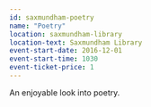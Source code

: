```yaml
---
id: saxmundham-poetry
name: "Poetry"
location: saxmundham-library
location-text: Saxmundham Library
event-start-date: 2016-12-01
event-start-time: 1030
event-ticket-price: 1
---
```


An enjoyable look into poetry.

